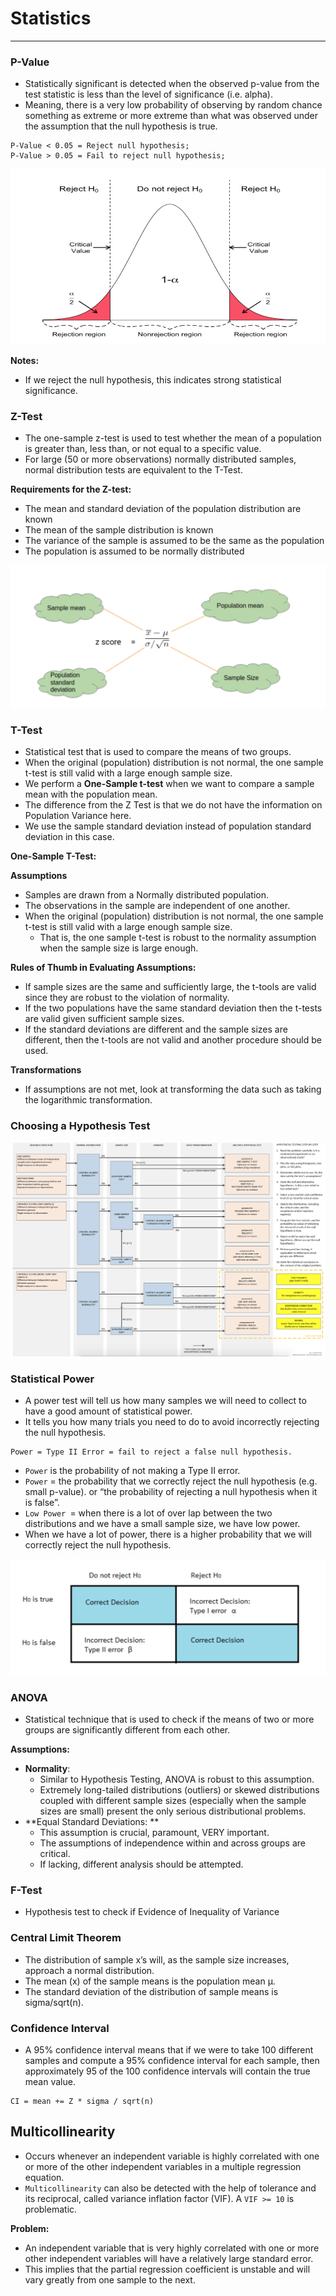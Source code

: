# Statistics 
__________

### P-Value

- Statistically significant is detected when the observed p-value from the test
  statistic is less than the level of significance (i.e. alpha).  
- Meaning, there is a very low probability of observing by random chance
  something as extreme or more extreme than what was observed under the
  assumption that the null hypothesis is true. 

```
P-Value < 0.05 = Reject null hypothesis; 
P-Value > 0.05 = Fail to reject null hypothesis; 
```

![image](../assets/pvalue.png)

**<span class="label label-info">Notes:</span>**
- If we reject the null hypothesis, this indicates strong statistical significance. 
 
### Z-Test

- The one-sample z-test is used to test whether the mean of a population is
  greater than, less than, or not equal to a specific value. 
- For large (50 or more observations) normally distributed samples, normal
  distribution tests are equivalent to the T-Test. 

**<span class="label label-success">Requirements for the Z-test:</span>**
- The mean and standard deviation of the population distribution are known
- The mean of the sample distribution is known
- The variance of the sample is assumed to be the same as the population
- The population is assumed to be normally distributed


![image](../assets/ztest.png)


### T-Test
- Statistical test that is used to compare the means of two groups. 
- When the original (population) distribution is not normal, the one sample
  t-test is still valid with a large enough sample size.  
- We perform a **One-Sample t-test** when we want to compare a sample mean with
  the population mean.  
- The difference from the Z Test is that we do not have the information on
  Population Variance here.  
- We use the sample standard deviation instead of population standard deviation
  in this case. 

**One-Sample T-Test:**

**<span class="label label-success">Assumptions</span>**
- Samples are drawn from a Normally distributed population.
- The observations in the sample are independent of one another. 
- When the original (population) distribution is not normal, the one sample
  t-test is still valid with a large enough sample size.   
  - That is, the one sample t-test is robust to the normality assumption when the sample size is large enough.  

**<span class="label label-success">Rules of Thumb in Evaluating Assumptions:</span>**
- If sample sizes are the same and sufficiently large, the t-tools are valid
  since they are robust to the violation of normality. 
- If the two populations have the same standard deviation then the t-tests are
  valid given sufficient sample sizes. 
- If the standard deviations are different and the sample sizes are different,
  then the t-tools are not valid and another procedure should be used. 

**Transformations**

- If assumptions are not met, look at transforming the data such as taking the
  logarithmic transformation. 

### Choosing a Hypothesis Test

![image](../assets/hypothesis.png)

### Statistical Power

- A power test will tell us how many samples we will need to collect to have a
  good amount of statistical power.  
- It tells you how many trials you need to do to avoid incorrectly rejecting
  the null hypothesis. 

```
Power = Type II Error = fail to reject a false null hypothesis. 
```

- `Power` is the probability of not making a Type II error. 
- `Power` = the probability that we correctly reject the null hypothesis (e.g.
  small p-value). or “the probability of rejecting a null hypothesis when it is
  false”.  
- `Low Power `= when there is a lot of over lap between the two distributions and
  we have a small sample size, we have low power.  
- When we have a lot of power, there is a higher probability that we will
  correctly reject the null hypothesis.  
 
![image](../assets/power.png)

### ANOVA
- Statistical technique that is used to check if the means of two or more
  groups are significantly different from each other.  

**<span class="label label-success">Assumptions:</span>**
- **Normality**: 
	- Similar to Hypothesis Testing, ANOVA is robust to this assumption.  
    - Extremely long-tailed distributions (outliers) or skewed distributions
      coupled with different sample sizes (especially when the sample sizes are
      small) present the only serious distributional problems. 
- **Equal Standard Deviations: **
	- This assumption is crucial, paramount, VERY important.
	- The assumptions of independence within and across groups are critical.  
	- If lacking, different analysis should be attempted.   

### F-Test
- Hypothesis test to check if Evidence of Inequality of Variance

### Central Limit Theorem
- The distribution of sample x’s will, as the sample size increases, approach a
  normal distribution. 
- The mean (x) of the sample means is the population mean µ. 
- The standard deviation of the distribution of sample means is sigma/sqrt(n). 

### Confidence Interval
- A 95% confidence interval means that if we were to take 100 different samples
  and compute a 95% confidence interval for each sample, then approximately 95
  of the 100 confidence intervals will contain the true mean value.  

```
CI = mean += Z * sigma / sqrt(n)
```

## Multicollinearity 

- Occurs whenever an independent variable is highly correlated with one or more
  of the other independent variables in a multiple regression equation. 
- `Multicollinearity` can also be detected with the help of tolerance and its
  reciprocal, called variance inflation factor (VIF). A `VIF >= 10` is
  problematic. 
  
**<span class="label label-warning">Problem:</span>**
- An independent variable that is very highly correlated with one or more other
  independent variables will have a relatively large standard error.  
- This implies that the partial regression coefficient is unstable and will
  vary greatly from one sample to the next. 
 
